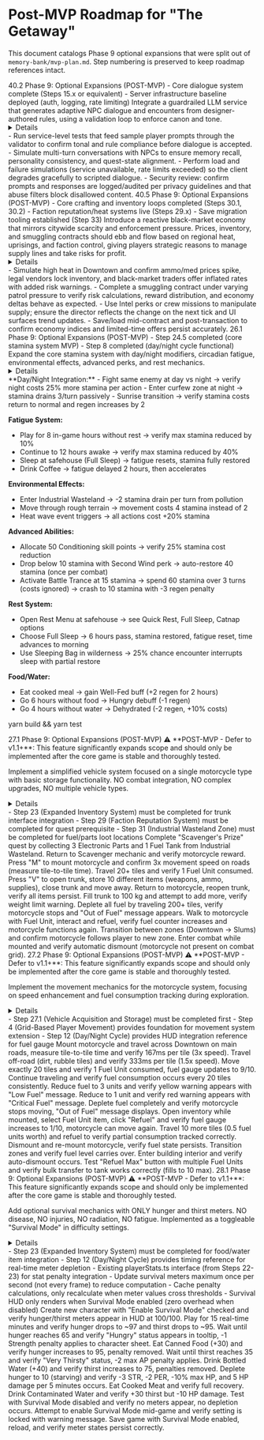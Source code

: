 # Post-MVP Roadmap for "The Getaway"

This document catalogs Phase 9 optional expansions that were split out of `memory-bank/mvp-plan.md`. Step numbering is preserved to keep roadmap references intact.

<phase id="9" name="Optional Expansions (POST-MVP)">
<step id="40.2">
<step_metadata>
  <number>40.2</number>
  <title>LLM-driven Narrative Orchestrator (PANGeA-style)</title>
  <phase>Phase 9: Optional Expansions (POST-MVP)</phase>
</step_metadata>

<prerequisites>
- Core dialogue system complete (Steps 15.x or equivalent)
- Server infrastructure baseline deployed (auth, logging, rate limiting)
</prerequisites>

<instructions>
Integrate a guardrailed LLM service that generates adaptive NPC dialogue and encounters from designer-authored rules, using a validation loop to enforce canon and tone.
</instructions>

<details>
- Draft designer rule packs (`memory-bank/plot.md`, `memory-bank/game-design.md`) into machine-readable “Game Rules” fed to the service (allowed topics, banned actions, tone, fail conditions).
- Stand up a Node-based narrative service (`services/narrative/`) with REST endpoints for session init, player turn submission, validator feedback, and memory updates. Wire it to an embeddings-backed memory store (e.g., vector DB or bespoke cosine matcher) for short- and long-term recall per playthrough.
- Implement validation pipeline: rule checks, content filters, and structural validators (quest state alignment) that loop until responses meet constraints or escalate errors.
- Generate NPC profiles using Big Five traits and faction metadata; persist them so repeated encounters stay consistent. Provide hooks so designers can seed fixed archetypes before runtime variation kicks in.
- Bridge Phaser/React client to the narrative service via a lightweight HTTP client, handling conversational state, streaming outputs, and fallbacks when service is unavailable.
- Document the workflow in `memory-bank/architecture.md` and add a companion `memory-bank/narrative-ai.md` outlining prompt schemas, validation stages, and operational safeguards.
</details>

<test>
- Run service-level tests that feed sample player prompts through the validator to confirm tonal and rule compliance before dialogue is accepted.
- Simulate multi-turn conversations with NPCs to ensure memory recall, personality consistency, and quest-state alignment.
- Perform load and failure simulations (service unavailable, rate limits exceeded) so the client degrades gracefully to scripted dialogue.
- Security review: confirm prompts and responses are logged/audited per privacy guidelines and that abuse filters block disallowed content.
</test>
</step>

<step id="40.5">
<step_metadata>
  <number>40.5</number>
  <title>Dynamic Black Market Economy & Smuggling Missions</title>
  <phase>Phase 9: Optional Expansions (POST-MVP)</phase>
</step_metadata>

<prerequisites>
- Core crafting and inventory loops completed (Steps 30.1, 30.2)
- Faction reputation/heat systems live (Steps 29.x)
- Save migration tooling established (Step 33)
</prerequisites>

<instructions>
Introduce a reactive black-market economy that mirrors citywide scarcity and enforcement pressure. Prices, inventory, and smuggling contracts should ebb and flow based on regional heat, uprisings, and faction control, giving players strategic reasons to manage supply lines and take risks for profit.
</instructions>

<details>
- Extend `economySlice` (or create `blackMarketSlice`) to track commodity demand (`ammo`, `meds`, `contraband`, `intel`), enforcement pressure, and faction ownership per district. Persist rolling averages so trends feel lived-in rather than spiky.
- Author `blackMarketDirector.ts` that ticks daily: ingests district heat/uprising data, populates vendor inventories, sets price multipliers, and spawns limited-time smuggling contracts. Provide hooks for player actions (sabotage, propaganda, supply drops) to influence indices.
- Build merchant UI expansions (`BlackMarketPanel.tsx`) showing fluctuating prices, scarcity badges, and risk indicators (e.g., high surveillance, undercover stings). Support bulk trades, haggle rolls, and intel-based forecasts.
- Create contract templates in `src/content/economy/contracts.ts` (e.g., deliver meds during crackdown, smuggle hacked chips past CorpSec) with branching outcomes that adjust reputation and economy metrics. Integrate contract selection into safehouses/contacts.
- Implement risk mechanics: covert runs roll against patrol density; failure triggers ambush encounters or confiscation. Allow equipment/perks to mitigate risk (e.g., forged permits, stealth vehicles).
- Update `memory-bank/game-design.md` with economy formulas (WHAT) and `memory-bank/architecture.md` with data flow and director integration (HOW) when implemented.
</details>

<test>
- Simulate high heat in Downtown and confirm ammo/med prices spike, legal vendors lock inventory, and black-market traders offer inflated rates with added risk warnings.
- Complete a smuggling contract under varying patrol pressure to verify risk calculations, reward distribution, and economy deltas behave as expected.
- Use Intel perks or crew missions to manipulate supply; ensure the director reflects the change on the next tick and UI surfaces trend updates.
- Save/load mid-contract and post-transaction to confirm economy indices and limited-time offers persist accurately.
</test>
</step>

<step id="26.1">
<step_metadata>
  <number>26.1</number>
  <title>Advanced Stamina - Day/Night, Fatigue & Environmental Systems</title>
  <phase>Phase 9: Optional Expansions (POST-MVP)</phase>
</step_metadata>

<prerequisites>
- Step 24.5 completed (core stamina system MVP)
- Step 8 completed (day/night cycle functional)
</prerequisites>

<instructions>
Expand the core stamina system with day/night modifiers, circadian fatigue, environmental effects, advanced perks, and rest mechanics.
</instructions>

<details>
**Day/Night Stamina Modifiers:**
- Day (6AM-10PM): Normal stamina costs, normal regen
- Night (10PM-6AM): +25% stamina costs, -2 regen (exhaustion, stress, poor visibility)
- Curfew zones at night: Additional -3 stamina per turn (paranoia drain)
- Display time-of-day modifier in `DayNightIndicator` component

**Circadian Fatigue System:**
- Track `hoursAwake` in player state (increments with in-game time)
- After 8 hours awake: Max stamina -10% per additional hour
- Sleep at safehouse: Reset fatigue, restore full stamina
- Consumables (Coffee, Stims): Delay fatigue 2 hours, then accelerate accumulation
- All-nighter penalty: After 16 hours awake, permanent exhaustion state until rest

**Environmental Effects:**
- Industrial zones: -2 stamina per turn (pollution exposure)
- Heat/weather events: +20% stamina costs during active weather
- Rough terrain tiles: Double movement stamina cost (4 instead of 2)
- Toxic areas: -1 stamina regen while exposed

**Advanced Perks & Abilities:**
- **Conditioning** skill (Survival tree, 0-100): Reduce stamina costs by 0.5% per point (max 50% at 100)
- **Second Wind** perk (Survival, Medicine 40): Auto-restore 40 stamina when dropping below 10 (once per combat)
- **Battle Trance** ability (Level 15+, Combat tree): Ignore stamina costs for 3 turns, then crash to 10 stamina with -3 regen for 2 turns
- **Iron Lungs** perk (Survival, Endurance 7): +25% stamina regeneration rate

**Rest & Recovery System:**
- Create `src/game/world/rest.ts` for sleep mechanics
- Safehouse sleep options:
  - **Quick Rest** (1 hour in-game): Restore 50% stamina, remove minor fatigue
  - **Full Sleep** (6 hours): Restore 100% stamina, reset circadian fatigue, advance time to morning
  - **Catnap** (30 min): Restore 25% stamina, slight fatigue reduction
- **Sleeping Bag** item (craftable): Rest anywhere with 25% random encounter risk per hour
- Build `RestMenuPanel.tsx` showing rest options with time/stamina trade-offs

**Food/Water Integration:**
- Well-fed status (ate within 2 hours): +2 stamina regen
- Hungry (6+ hours no food): -1 regen
- Dehydrated (4+ hours no water): -2 regen, all costs +10%
- Meal quality tiers: Rations (basic), Cooked (+5 instant, well-fed), Gourmet (+10 instant, +3 regen for 1 hour)

**Redux State Extensions (`playerSlice.ts`):**
- New fields: `hoursAwake: number`, `fatigueLevel: number`, `lastMealTime: number`, `lastDrinkTime: number`
- New reducers:
  - `applyTimeOfDayStaminaModifier(state)`
  - `incrementFatigue(state, hoursElapsed)`
  - `resetFatigue(state)`
  - `updateHungerThirst(state)`
- Hook into world time updates to track hours awake and hunger/thirst

**UI Enhancements:**
- Add `CircadianFatigueTracker` widget showing hours awake with warning at 8+ hours
- Update `DayNightIndicator` to show current stamina cost modifier ("+25% costs" at night)
- Create `RestMenuPanel` with visual time/stamina previews
- Show environmental stamina effects in status panel (pollution icon, terrain icon)

**Implementation Files:**
- `src/game/world/rest.ts`: Sleep/rest mechanics and encounter checks
- `src/content/consumables.ts`: Coffee, stims, meals with stamina effects
- `src/content/perks.ts`: Conditioning, Second Wind, Iron Lungs, Battle Trance
- `src/components/ui/CircadianFatigueTracker.tsx`: Hours awake display
- `src/components/ui/RestMenuPanel.tsx`: Sleep options interface
</details>

<test>
**Day/Night Integration:**
- Fight same enemy at day vs night → verify night costs 25% more stamina per action
- Enter curfew zone at night → stamina drains 3/turn passively
- Sunrise transition → verify stamina costs return to normal and regen increases by 2

**Fatigue System:**
- Play for 8 in-game hours without rest → verify max stamina reduced by 10%
- Continue to 12 hours awake → verify max stamina reduced by 40%
- Sleep at safehouse (Full Sleep) → fatigue resets, stamina fully restored
- Drink Coffee → fatigue delayed 2 hours, then accelerates

**Environmental Effects:**
- Enter Industrial Wasteland → -2 stamina drain per turn from pollution
- Move through rough terrain → movement costs 4 stamina instead of 2
- Heat wave event triggers → all actions cost +20% stamina

**Advanced Abilities:**
- Allocate 50 Conditioning skill points → verify 25% stamina cost reduction
- Drop below 10 stamina with Second Wind perk → auto-restore 40 stamina (once per combat)
- Activate Battle Trance at 15 stamina → spend 60 stamina over 3 turns (costs ignored) → crash to 10 stamina with -3 regen penalty

**Rest System:**
- Open Rest Menu at safehouse → see Quick Rest, Full Sleep, Catnap options
- Choose Full Sleep → 6 hours pass, stamina restored, fatigue reset, time advances to morning
- Use Sleeping Bag in wilderness → 25% chance encounter interrupts sleep with partial restore

**Food/Water:**
- Eat cooked meal → gain Well-Fed buff (+2 regen for 2 hours)
- Go 6 hours without food → Hungry debuff (-1 regen)
- Go 4 hours without water → Dehydrated (-2 regen, +10% costs)

yarn build && yarn test
</test>
</step>

<step id="27.1">
<step_metadata>
  <number>27.1</number>
  <title>Vehicle Acquisition and Storage (Motorcycle Only, Basic Trunk)</title>
  <phase>Phase 9: Optional Expansions (POST-MVP)</phase>
</step_metadata>

<instructions>
⚠️ **POST-MVP - Defer to v1.1+**: This feature significantly expands scope and should only be implemented after the core game is stable and thoroughly tested.

Implement a simplified vehicle system focused on a single motorcycle type with basic storage functionality. NO combat integration, NO complex upgrades, NO multiple vehicle types.
</instructions>

<details>
**Scope Limitation**: Motorcycle-only system for mobility enhancement, not a full vehicle simulation.

- **Create motorcycle acquisition** in `src/game/vehicles/motorcycleSystem.ts`:
  - **Single acquisition method**: Quest reward from "Scavenger's Prize" quest (given by Scavenger faction at Friendly reputation)
  - **Quest objective**: Retrieve 3 Electronic Parts and 1 Fuel Tank from Industrial Wasteland, return to Scavenger mechanic
  - **Quest reward**: Functional motorcycle + basic riding tutorial
  - **No alternative methods**: No purchase, no theft, no other vehicle types

- **Implement motorcycle properties**:
  - **Speed multiplier**: 3x normal movement speed on roads (reduces tile-to-tile travel time by 66%)
  - **Storage capacity**: 15-slot trunk separate from player inventory (accessed via "V" hotkey or vehicle menu)
  - **Fuel system**: Consumes 1 Fuel Unit per 20 tiles traveled (Fuel Units are stackable inventory items, max stack 10)
  - **Durability**: NOT IMPLEMENTED - vehicle cannot be damaged or destroyed in this simplified version
  - **No upgrades**: No modification, no armor, no weapons - motorcycle functions as-is

- **Build trunk storage system**:
  - Create `VehicleTrunkPanel.tsx` in `src/components/ui/`
  - **Access condition**: Only accessible when player is within 2 tiles of parked motorcycle
  - **Trunk interface**: 15-slot grid (5×3), accepts all item types except quest items
  - **Weight limit**: 100 kg total (prevents over-stuffing, display weight counter)
  - **Use case**: Stash extra weapons, ammo, medical supplies, crafting materials for zone exploration
  - **Persistence**: Trunk contents saved with game state, survives zone transitions

- **Implement fuel management**:
  - **Fuel source**: Fuel Units purchased from traders (10 credits each) or looted from Industrial Wasteland (5-8 locations)
  - **Consumption display**: Show remaining fuel in vehicle UI (e.g., "Fuel: 7/10 units, ~140 tiles range")
  - **Out of fuel behavior**: Motorcycle stops moving, displays "Out of Fuel" warning, player must walk to motorcycle with Fuel Unit and refuel (interaction prompt)
  - **Refueling**: Opens inventory, select Fuel Unit, click "Refuel Motorcycle" - adds fuel instantly

- **Add motorcycle parking/retrieval system**:
  - **Parking**: Right-click motorcycle sprite → "Park Motorcycle Here" - vehicle becomes stationary map object at current tile
  - **Zone transitions**: Motorcycle automatically follows player between zones (teleports to zone entry point)
  - **Visual indicator**: Parked motorcycle shows as motorcycle sprite on map, displays interaction prompt when player approaches
  - **Mounting**: Press "M" key or click motorcycle → player mounts, movement speed increases, trunk becomes accessible

**Formulas**:
- Travel time reduction: `baseTravelTime / 3` when mounted on roads
- Fuel consumption: `Math.ceil(tilesTraveled / 20)` Fuel Units consumed
- Trunk weight check: `sum(item.weight * item.quantity) <= 100`

**NO Combat Integration**: If combat triggers while mounted, player automatically dismounts, motorcycle disappears from combat grid. Vehicle system is exploration-only.

**NO Fast-Travel**: Fast-travel system deferred to v1.2+ (requires additional map infrastructure).
</details>

<prerequisites>
- Step 23 (Expanded Inventory System) must be completed for trunk interface integration
- Step 29 (Faction Reputation System) must be completed for quest prerequisite
- Step 31 (Industrial Wasteland Zone) must be completed for fuel/parts loot locations
</prerequisites>

<test>
Complete "Scavenger's Prize" quest by collecting 3 Electronic Parts and 1 Fuel Tank from Industrial Wasteland. Return to Scavenger mechanic and verify motorcycle reward. Press "M" to mount motorcycle and confirm 3x movement speed on roads (measure tile-to-tile time). Travel 20+ tiles and verify 1 Fuel Unit consumed. Press "V" to open trunk, store 10 different items (weapons, ammo, supplies), close trunk and move away. Return to motorcycle, reopen trunk, verify all items persist. Fill trunk to 100 kg and attempt to add more, verify weight limit warning. Deplete all fuel by traveling 200+ tiles, verify motorcycle stops and "Out of Fuel" message appears. Walk to motorcycle with Fuel Unit, interact and refuel, verify fuel counter increases and motorcycle functions again. Transition between zones (Downtown → Slums) and confirm motorcycle follows player to new zone. Enter combat while mounted and verify automatic dismount (motorcycle not present on combat grid).
</test>
</step>

<step id="27.2">
<step_metadata>
  <number>27.2</number>
  <title>Vehicle Travel Movement (Fuel Consumption, 3x Movement Speed)</title>
  <phase>Phase 9: Optional Expansions (POST-MVP)</phase>
</step_metadata>

<instructions>
⚠️ **POST-MVP - Defer to v1.1+**: This feature significantly expands scope and should only be implemented after the core game is stable and thoroughly tested.

Implement the movement mechanics for the motorcycle system, focusing on speed enhancement and fuel consumption tracking during exploration.
</instructions>

<details>
**Scope**: Movement enhancement only - no combat, no upgrades, no complex interactions.

- **Implement speed multiplier system** in `src/game/world/movementSystem.ts`:
  - **Road detection**: Tag road tiles in map data with `terrain: "road"` property (modify Downtown, Slums, Industrial Wasteland map files)
  - **Speed calculation**: When mounted, check tile type → if `terrain === "road"`, apply 3x speed multiplier
  - **Off-road penalty**: Non-road tiles (dirt, rubble, indoor) → 1.5x speed multiplier (still faster than walking, but reduced)
  - **Formula**: `movementTime = baseTileTime / (isRoad ? 3 : 1.5)` where baseTileTime = 500ms per tile
  - **Example**: Normal walking = 500ms/tile, motorcycle on road = 167ms/tile, motorcycle off-road = 333ms/tile

- **Build fuel consumption tracker**:
  - Create `fuelTracker.ts` in `src/game/vehicles/`
  - **Tracking mechanism**: Increment tile counter each time player moves while mounted, check `tilesMovedSinceLastConsumption`
  - **Consumption trigger**: When `tilesMovedSinceLastConsumption >= 20`, deduct 1 Fuel Unit from motorcycle fuel pool, reset counter
  - **Fuel pool**: Separate from inventory, max 10 Fuel Units stored in vehicle tank (refueling transfers from inventory to tank)
  - **Display**: Show fuel gauge in HUD when mounted ("Fuel: ⛽ 7/10 | Range: ~140 tiles")

- **Implement low fuel warnings**:
  - **Warning thresholds**:
    - 3 Fuel Units remaining (60 tiles range): Yellow warning icon in HUD, message "Low Fuel - Refuel Soon"
    - 1 Fuel Unit remaining (20 tiles range): Red warning icon, message "Critical Fuel - Find Fuel Immediately"
    - 0 Fuel Units: Motorcycle immobilized, message "Out of Fuel - Cannot Move Until Refueled"
  - **Audio cue**: Play warning sound at each threshold (optional, low priority)

- **Add refueling interaction**:
  - **Refuel while mounted**: Open inventory ("I" key), select Fuel Unit item → "Refuel" button appears → click to add to tank (max 10 total)
  - **Refuel while parked**: Approach parked motorcycle, interaction prompt "Refuel Motorcycle [E]" → opens inventory → select Fuel Units → transfer to tank
  - **Bulk refueling**: If player has 5 Fuel Units and tank has 3/10 capacity, allow "Refuel Max" button to transfer 7 units (filling to 10/10)

- **Create road tile tagging**:
  - **Downtown map**: Tag main streets (vertical/horizontal thoroughfares) as `terrain: "road"` - approximately 30% of explorable tiles
  - **Slums map**: Tag 2 main roads connecting entry points as `terrain: "road"` - approximately 15% of tiles (mostly dirt/rubble)
  - **Industrial Wasteland map**: Tag access roads between factory complexes as `terrain: "road"` - approximately 20% of tiles
  - **Visual indicator**: Darker asphalt texture for road tiles (optional, low priority - can use existing tiles)

- **Integrate with movement input**:
  - Modify `handlePlayerMovement()` in `src/game/world/playerController.ts`:
    - Check if player has motorcycle equipped: `playerState.hasMotorcycle && playerState.isMounted`
    - If mounted, apply speed multiplier based on target tile terrain
    - After movement, call `fuelTracker.recordMovement(targetTile)` to update fuel consumption
  - **Dismount conditions**: Player can manually dismount ("M" key toggle), or auto-dismount when entering building interiors

**Formulas**:
- Movement speed: `tileTime = 500 / (isMounted ? (isRoad ? 3 : 1.5) : 1)` ms
- Fuel consumption: `fuelUnitsConsumed = Math.floor(totalTilesMoved / 20)`
- Range calculation: `remainingRange = remainingFuel * 20` tiles

**Performance Considerations**:
- Cache terrain type checks to avoid repeated map lookups
- Update fuel display only when fuel value changes (not every frame)
- Throttle warning messages to once per threshold crossing (don't spam)

**NO Combat Integration**: This step is purely exploration movement - combat interactions explicitly excluded.
</details>

<prerequisites>
- Step 27.1 (Vehicle Acquisition and Storage) must be completed first
- Step 4 (Grid-Based Player Movement) provides foundation for movement system extension
- Step 12 (Day/Night Cycle) provides HUD integration reference for fuel gauge
</prerequisites>

<test>
Mount motorcycle and travel across Downtown on main roads, measure tile-to-tile time and verify 167ms per tile (3x speed). Travel off-road (dirt, rubble tiles) and verify 333ms per tile (1.5x speed). Move exactly 20 tiles and verify 1 Fuel Unit consumed, fuel gauge updates to 9/10. Continue traveling and verify fuel consumption occurs every 20 tiles consistently. Reduce fuel to 3 units and verify yellow warning appears with "Low Fuel" message. Reduce to 1 unit and verify red warning appears with "Critical Fuel" message. Deplete fuel completely and verify motorcycle stops moving, "Out of Fuel" message displays. Open inventory while mounted, select Fuel Unit item, click "Refuel" and verify fuel gauge increases to 1/10, motorcycle can move again. Travel 10 more tiles (0.5 fuel units worth) and refuel to verify partial consumption tracked correctly. Dismount and re-mount motorcycle, verify fuel state persists. Transition zones and verify fuel level carries over. Enter building interior and verify auto-dismount occurs. Test "Refuel Max" button with multiple Fuel Units and verify bulk transfer to tank works correctly (fills to 10 max).
</test>
</step>

<step id="28.1">
<step_metadata>
  <number>28.1</number>
  <title>Hunger and Thirst Meters (Optional Survival Mode Toggle)</title>
  <phase>Phase 9: Optional Expansions (POST-MVP)</phase>
</step_metadata>

<instructions>
⚠️ **POST-MVP - Defer to v1.1+**: This feature significantly expands scope and should only be implemented after the core game is stable and thoroughly tested.

Add optional survival mechanics with ONLY hunger and thirst meters. NO disease, NO injuries, NO radiation, NO fatigue. Implemented as a toggleable "Survival Mode" in difficulty settings.
</instructions>

<details>
**Scope Limitation**: Simple hunger/thirst system only, disabled by default. NOT a full survival simulation.

- **Create survival mode toggle** in `src/game/settings/gameSettings.ts`:
  - **Settings screen**: Add checkbox "Enable Survival Mode (Hunger & Thirst)" under Gameplay settings
  - **Default**: Disabled (survival mode is opt-in for players who want extra challenge)
  - **Cannot toggle mid-game**: Setting locked once character is created (prevents exploit/confusion)
  - **Warning message**: "Survival Mode adds hunger and thirst requirements. This cannot be changed after starting."

- **Implement hunger meter** in `src/game/interfaces/survivalSystem.ts`:
  - **Meter range**: 0-100 (100 = fully fed, 0 = starving)
  - **Depletion rate**: -1 point per 5 real-time minutes of play (20 points per 100 minutes = ~1.5 hours gameplay per "day")
  - **Threshold penalties**:
    - 70-100 (Well Fed): No penalties
    - 40-69 (Hungry): -1 Strength, health regen disabled
    - 15-39 (Very Hungry): -2 Strength, -1 Perception, -5% max HP
    - 0-14 (Starving): -3 Strength, -2 Perception, -10% max HP, -5 HP per 5 minutes (starvation damage)
  - **Formula**: `newHunger = max(0, currentHunger - (timePassed / 300000) * 1)` (timePassed in milliseconds)

- **Implement thirst meter** in same system file:
  - **Meter range**: 0-100 (100 = fully hydrated, 0 = dehydrated)
  - **Depletion rate**: -1 point per 3 real-time minutes of play (faster than hunger, 20 points per 60 minutes)
  - **Threshold penalties**:
    - 70-100 (Hydrated): No penalties
    - 40-69 (Thirsty): -1 max AP, -5% max HP
    - 15-39 (Very Thirsty): -2 max AP, -10% max HP, movement speed -20%
    - 0-14 (Dehydrated): -3 max AP, -15% max HP, -10 HP per 3 minutes (dehydration damage)
  - **Formula**: `newThirst = max(0, currentThirst - (timePassed / 180000) * 1)` (timePassed in milliseconds)

- **Add food consumption system**:
  - **Food items** (add to existing item definitions in `src/content/items/consumables.ts`):
    - Canned Food: +30 hunger, common loot (50 credits purchase, 0.5 kg weight)
    - Dried Rations: +25 hunger, common loot (30 credits, 0.3 kg)
    - Cooked Meat: +40 hunger, crafted or rare loot (not sold, 0.4 kg)
    - Candy Bar: +10 hunger, common loot (10 credits, 0.1 kg)
  - **Consumption**: Open inventory, right-click food item → "Eat" → hunger increases, item consumed
  - **Cap at 100**: Cannot overfeed (eating at 85 hunger with +30 food = 100, +15 wasted)
  - **No spoilage**: Food items don't expire (complexity removed)

- **Add water consumption system**:
  - **Water items**:
    - Bottled Water: +40 thirst, common loot (20 credits, 0.5 kg)
    - Purified Water: +50 thirst, crafted from Contaminated Water + Purification Tablet (30 credits for tablet, 0.5 kg)
    - Contaminated Water: +30 thirst BUT -10 HP damage (not recommended, free loot in Industrial Wasteland)
  - **Consumption**: Right-click water item → "Drink" → thirst increases, item consumed
  - **Cap at 100**: Cannot over-hydrate
  - **NO disease system**: Contaminated Water only does flat HP damage, no complex disease mechanics

- **Build survival UI** in `src/components/ui/SurvivalHUD.tsx`:
  - **HUD placement**: Small panel in top-right corner (next to time/karma displays), only visible when Survival Mode enabled
  - **Hunger icon**: Fork/knife icon with colored bar (green = 70+, yellow = 40-69, red = <40)
  - **Thirst icon**: Water droplet icon with colored bar (same color coding)
  - **Hover tooltip**: Shows exact values (e.g., "Hunger: 45/100 - Hungry (-1 STR, no regen)")
  - **Warning messages**: When crossing thresholds, brief message appears: "You are getting hungry" / "You are very thirsty"

- **Integrate penalties with stat system**:
  - Modify `calculateDerivedStats()` in `src/game/interfaces/playerStats.ts`:
    - Check `survivalMode.enabled && survivalMode.hunger < 70` → apply Strength penalty
    - Check `survivalMode.thirst < 70` → apply AP penalty
    - Adjust max HP calculations based on thresholds
  - Apply damage over time in game loop when starving/dehydrated

**Formulas Summary**:
- Hunger depletion: `1 point per 5 minutes = 0.2 per minute`
- Thirst depletion: `1 point per 3 minutes = 0.333 per minute`
- Starvation damage: `5 HP per 5 minutes when hunger < 15`
- Dehydration damage: `10 HP per 3 minutes when thirst < 15`

**Excluded Features** (explicitly NOT implemented):
- NO Fatigue system
- NO Radiation system
- NO Injury system (bleeding, broken bones)
- NO Disease system beyond Contaminated Water direct damage
- NO cooking/preparation mechanics (just consume items)
- NO food spoilage
- NO difficulty scaling of depletion rates (fixed rates only)

**Balance Note**: System designed for players who want light survival challenge, not hardcore simulation. Penalties are noticeable but not punishing. Food/water items common enough in loot that survival is manageable with basic resource management.
</details>

<prerequisites>
- Step 23 (Expanded Inventory System) must be completed for food/water item integration
- Step 12 (Day/Night Cycle) provides timing reference for real-time meter depletion
- Existing playerStats.ts interface (from Steps 22-23) for stat penalty integration
</prerequisites>

<performance>
- Update survival meters maximum once per second (not every frame) to reduce computation
- Cache penalty calculations, only recalculate when meter values cross thresholds
- Survival HUD only renders when Survival Mode enabled (zero overhead when disabled)
</performance>

<test>
Create new character with "Enable Survival Mode" checked and verify hunger/thirst meters appear in HUD at 100/100. Play for 15 real-time minutes and verify hunger drops to ~97 and thirst drops to ~95. Wait until hunger reaches 65 and verify "Hungry" status appears in tooltip, -1 Strength penalty applies to character sheet. Eat Canned Food (+30) and verify hunger increases to 95, penalty removed. Wait until thirst reaches 35 and verify "Very Thirsty" status, -2 max AP penalty applies. Drink Bottled Water (+40) and verify thirst increases to 75, penalties removed. Deplete hunger to 10 (starving) and verify -3 STR, -2 PER, -10% max HP, and 5 HP damage per 5 minutes occurs. Eat Cooked Meat and verify full recovery. Drink Contaminated Water and verify +30 thirst but -10 HP damage. Test with Survival Mode disabled and verify no meters appear, no depletion occurs. Attempt to enable Survival Mode mid-game and verify setting is locked with warning message. Save game with Survival Mode enabled, reload, and verify meter states persist correctly.
</test>
</step>
</phase>
